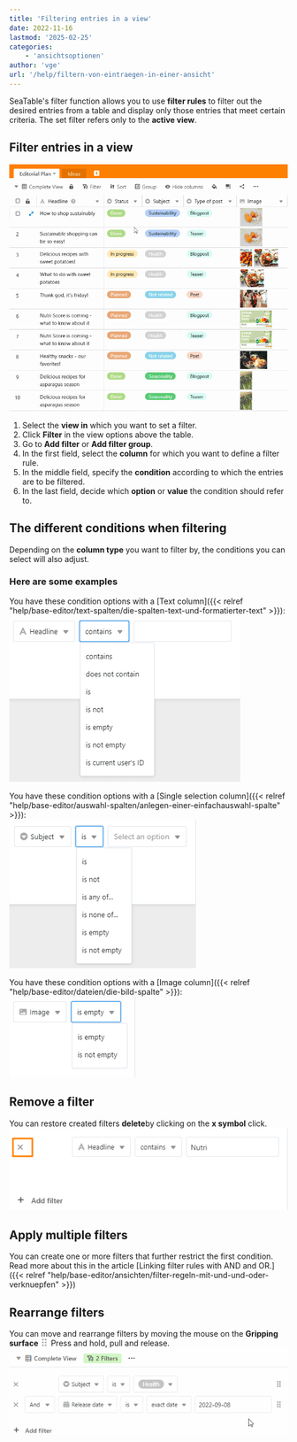 ```yaml
---
title: 'Filtering entries in a view'
date: 2022-11-16
lastmod: '2025-02-25'
categories:
    - 'ansichtsoptionen'
author: 'vge'
url: '/help/filtern-von-eintraegen-in-einer-ansicht'
---
```


SeaTable's filter function allows you to use **filter rules** to filter out the desired entries from a table and display only those entries that meet certain criteria. The set filter refers only to the **active view**.

## Filter entries in a view

![Filter entries](images/Filtern-von-Eintraegen-1.gif)

1. Select the **view in** which you want to set a filter.
2. Click **Filter** in the view options above the table.
3. Go to **Add filter** or **Add filter group**.
4. In the first field, select the **column** for which you want to define a filter rule.
5. In the middle field, specify the **condition** according to which the entries are to be filtered.
6. In the last field, decide which **option** or **value** the condition should refer to.

## The different conditions when filtering

Depending on the **column type** you want to filter by, the conditions you can select will also adjust.

### Here are some examples

You have these condition options with a [Text column]({{< relref "help/base-editor/text-spalten/die-spalten-text-und-formatierter-text" >}}):  
![Filter text column](images/filtern-von-eintraegen-5.png)

You have these condition options with a [Single selection column]({{< relref "help/base-editor/auswahl-spalten/anlegen-einer-einfachauswahl-spalte" >}}):  
![Filter single selection column](images/filtern-von-eintraegen-6.png)

You have these condition options with a [Image column]({{< relref "help/base-editor/dateien/die-bild-spalte" >}}):  
![Filter image column](images/filtern-von-eintraegen-7.png)

## Remove a filter

You can restore created filters **delete**by clicking on the **x symbol** click.  
![Removing a filter of a view](images/filtern-von-eintraegen.png)

## Apply multiple filters

You can create one or more filters that further restrict the first condition. Read more about this in the article [Linking filter rules with AND and OR.]({{< relref "help/base-editor/ansichten/filter-regeln-mit-und-und-oder-verknuepfen" >}})

## Rearrange filters

You can move and rearrange filters by moving the mouse on the **Gripping surface** ![Icon for moving elements](images/move-icon.png) Press and hold, pull and release.  
![Filter entries sort](images/Filtern-von-Eintraegen-2.gif)
